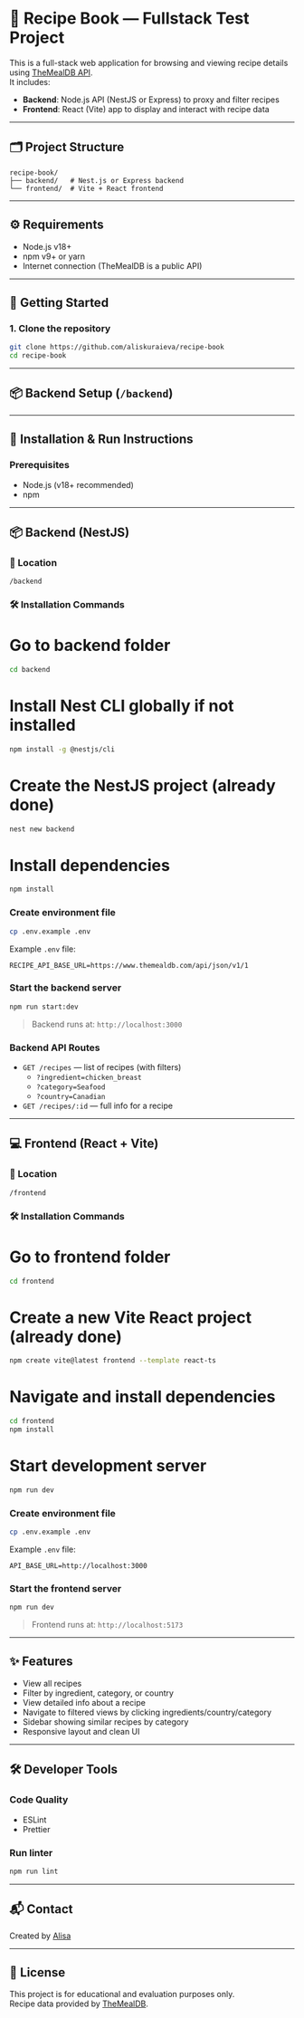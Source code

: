 # 🍲 Recipe Book — Fullstack Test Project

This is a full-stack web application for browsing and viewing recipe details using [TheMealDB API](https://www.themealdb.com/api.php).  
It includes:

- **Backend**: Node.js API (NestJS or Express) to proxy and filter recipes
- **Frontend**: React (Vite) app to display and interact with recipe data

---

## 🗂️ Project Structure

```
recipe-book/
├── backend/   # Nest.js or Express backend
└── frontend/  # Vite + React frontend
```

---

## ⚙️ Requirements

- Node.js v18+
- npm v9+ or yarn
- Internet connection (TheMealDB is a public API)

---

## 🚀 Getting Started

### 1. Clone the repository

```bash
git clone https://github.com/aliskuraieva/recipe-book
cd recipe-book
```

---

## 📦 Backend Setup (`/backend`)

---

## 🚀 Installation & Run Instructions

### Prerequisites

- Node.js (v18+ recommended)
- npm

---

## 📦 Backend (NestJS)

### 📁 Location

`/backend`

### 🛠 Installation Commands

# Go to backend folder

```bash
cd backend
```

# Install Nest CLI globally if not installed

```bash
npm install -g @nestjs/cli
```

# Create the NestJS project (already done)

```bash
nest new backend
```

# Install dependencies

```bash
npm install
```

### Create environment file

```bash
cp .env.example .env
```

Example `.env` file:

```env
RECIPE_API_BASE_URL=https://www.themealdb.com/api/json/v1/1
```

### Start the backend server

```bash
npm run start:dev
```

> Backend runs at: `http://localhost:3000`

### Backend API Routes

- `GET /recipes` — list of recipes (with filters)
  - `?ingredient=chicken_breast`
  - `?category=Seafood`
  - `?country=Canadian`
- `GET /recipes/:id` — full info for a recipe

---

## 💻 Frontend (React + Vite)

### 📁 Location

`/frontend`

### 🛠 Installation Commands

# Go to frontend folder

```bash
cd frontend
```

# Create a new Vite React project (already done)

```bash
npm create vite@latest frontend --template react-ts
```

# Navigate and install dependencies

```bash
cd frontend
npm install
```

# Start development server

```bash
npm run dev
```

### Create environment file

```bash
cp .env.example .env
```

Example `.env` file:

```env
API_BASE_URL=http://localhost:3000
```

### Start the frontend server

```bash
npm run dev
```

> Frontend runs at: `http://localhost:5173`

---

## ✨ Features

- View all recipes
- Filter by ingredient, category, or country
- View detailed info about a recipe
- Navigate to filtered views by clicking ingredients/country/category
- Sidebar showing similar recipes by category
- Responsive layout and clean UI

---

## 🛠 Developer Tools

### Code Quality

- ESLint
- Prettier

### Run linter

```bash
npm run lint
```

---

## 📬 Contact

Created by [Alisa](mailto:alisa.mogila@gmail.com)

---

## 📝 License

This project is for educational and evaluation purposes only.  
Recipe data provided by [TheMealDB](https://www.themealdb.com/api.php).
